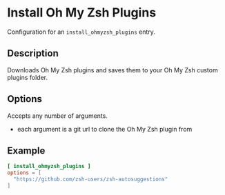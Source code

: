 # Install Oh My Zsh Plugins

Configuration for an `install_ohmyzsh_plugins` entry.

## Description

Downloads Oh My Zsh plugins and saves them to your Oh My Zsh custom plugins folder.

## Options

Accepts any number of arguments.

- each argument is a git url to clone the Oh My Zsh plugin from

## Example

```toml
[ install_ohmyzsh_plugins ]
options = [
  "https://github.com/zsh-users/zsh-autosuggestions"
]
```
